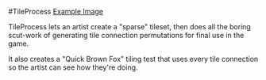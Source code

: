 #TileProcess
[Example Image](https://github.com/larsiusprime/tdrpg-tools/blob/master/TileProcess/LOOKATME.png "Example Image")

TileProcess lets an artist create a "sparse" tileset, then does all the boring scut-work of generating tile connection permutations for final use in the game.

It also creates a "Quick Brown Fox" tiling test that uses every tile connection so the artist can see how they're doing.

